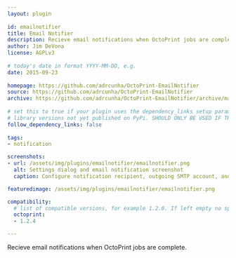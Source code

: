 ```yaml
---
layout: plugin
    
id: emailnotifier
title: Email Notifier
description: Recieve email notifications when OctoPrint jobs are complete.
author: Jim DeVona
license: AGPLv3
    
# today's date in format YYYY-MM-DD, e.g.
date: 2015-09-23
    
homepage: https://github.com/adrcunha/OctoPrint-EmailNotifier
source: https://github.com/adrcunha/OctoPrint-EmailNotifier
archive: https://github.com/adrcunha/OctoPrint-EmailNotifier/archive/master.zip
    
# set this to true if your plugin uses the dependency_links setup parameter to include
# library versions not yet published on PyPi. SHOULD ONLY BE USED IF THERE IS NO OTHER OPTION!
follow_dependency_links: false
    
tags:
- notification

screenshots: 
- url: /assets/img/plugins/emailnotifier/emailnotifier.png
  alt: Settings dialog and email notification screenshot
  caption: Configure notification recipient, outgoing SMTP account, and message format in the settings dialog.

featuredimage: /assets/img/plugins/emailnotifier/emailnotifier.png

compatibility:
  # list of compatible versions, for example 1.2.0. If left empty no specific version requirement will be assumed
  octoprint:
  - 1.2.4

---
```

    
Recieve email notifications when OctoPrint jobs are complete.
